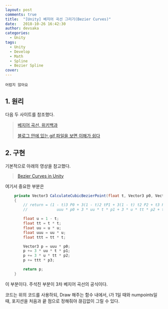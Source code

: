 ```yaml
---
layout: post
comments: true
title:  "[Unity] 베지어 곡선 그리기(Bezier Curves)"
date:   2018-10-26 16:42:30
author: devsaka
categories:
  - Unity
tags:
  - Unity
  - Develop
  - Math
  - Spline
  - Bezier Spline
cover:
---
```


```
어렵지 않아요
```

## 1. 원리

다음 두 사이트를 참조했다.

> [베지어 곡선, 위키백과](https://ko.wikipedia.org/wiki/%EB%B2%A0%EC%A7%80%EC%97%90_%EA%B3%A1%EC%84%A0)
>
> [블로그 안에 있는 gif 파일을 보면 이해가 쉽다](http://blog.naver.com/PostView.nhn?blogId=ratoa&logNo=220649189397)

## 2. 구현

기본적으로 아래의 영상을 참고했다.

> [Bezier Curves in Unity](https://www.youtube.com/watch?v=AxhCKFbIkmM)

여기서 중요한 부분은 

```c#
    private Vector3 CalculateCubicBezierPoint(float t, Vector3 p0, Vector3 p1, Vector3 p2, Vector3 p3)
    {
        // return = (1 - t)3 P0 + 3(1 - t)2 tP1 + 3(1 - t) t2 P2 + t3 P3
        //             uuu * p0 + 3 * uu * t * p1 + 3 * u * tt * p2 + ttt * p3

        float u = 1 - t;
        float tt = t * t;
        float uu = u * u;
        float uuu = uu * u;
        float ttt = tt * t;

        Vector3 p = uuu * p0;
        p += 3 * uu * t * p1;
        p += 3 * u * tt * p2;
        p += ttt * p3;

        return p;
    }
```

이 부분이다. 주석친 부분이 3차 베지어 곡선의 공식이다.

코드는 위의 코드를 사용하되, Draw 해주는 함수 내에서, i가 1일 때와 numpoints일 때, 포지션을 처음과 끝 점으로 정해줘야 끊김없이 그릴 수 있다.
